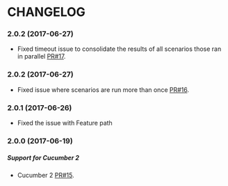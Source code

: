 
# CHANGELOG

### 2.0.2 (2017-06-27)

* Fixed timeout issue to consolidate the results of all scenarios those ran in parallel [PR#17](https://github.com/gkushang/cucumber-parallel/pull/17). 
 
 
### 2.0.2 (2017-06-27)

* Fixed issue where scenarios are run more than once [PR#16](https://github.com/gkushang/cucumber-parallel/pull/16). 
 
 
### 2.0.1 (2017-06-26)

* Fixed the issue with Feature path 
 
 
### 2.0.0 (2017-06-19)

##### Support for Cucumber 2

* Cucumber 2 [PR#15](https://github.com/gkushang/cucumber-parallel/pull/15). 
 